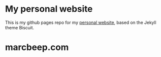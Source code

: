 # My personal website

This is my github pages repo for my [personal website](https://marcbeep.com), based on the Jekyll theme Biscuit.
# marcbeep.com
